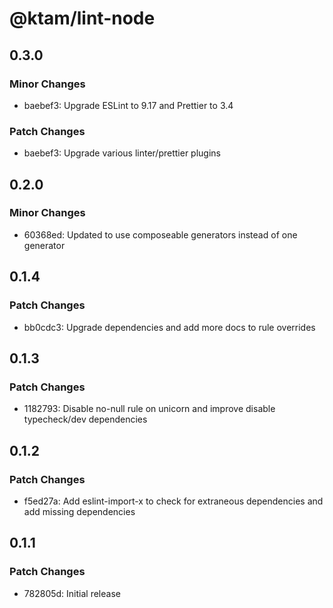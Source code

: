 # @ktam/lint-node

## 0.3.0

### Minor Changes

- baebef3: Upgrade ESLint to 9.17 and Prettier to 3.4

### Patch Changes

- baebef3: Upgrade various linter/prettier plugins

## 0.2.0

### Minor Changes

- 60368ed: Updated to use composeable generators instead of one generator

## 0.1.4

### Patch Changes

- bb0cdc3: Upgrade dependencies and add more docs to rule overrides

## 0.1.3

### Patch Changes

- 1182793: Disable no-null rule on unicorn and improve disable typecheck/dev dependencies

## 0.1.2

### Patch Changes

- f5ed27a: Add eslint-import-x to check for extraneous dependencies and add missing dependencies

## 0.1.1

### Patch Changes

- 782805d: Initial release
